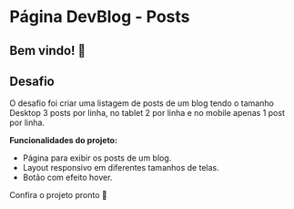 # Página DevBlog - Posts

## Bem vindo! 👋

## Desafio

O desafio foi criar uma listagem de posts de um blog tendo o tamanho Desktop 3 posts por linha, no tablet 2 por linha e no mobile apenas 1 post por linha.

**Funcionalidades do projeto:**

- Página para exibir os posts de um blog.
- Layout responsivo em diferentes tamanhos de telas.
- Botão com efeito hover.

Confira o projeto pronto 🚀